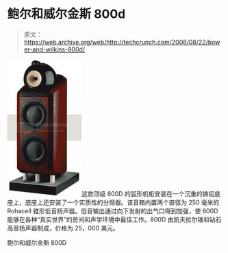 # 鲍尔和威尔金斯 800d 

> 原文：<https://web.archive.org/web/http://techcrunch.com/2006/08/22/bower-and-wilkins-800d/>

![](img/bacc02431cfa4d1280bf9fc07860f5d7.png)这款顶级 800D 的弧形机柜安装在一个沉重的铸铝底座上，底座上还安装了一个实质性的分频器。该音箱内置两个直径为 250 毫米的 Rohacell 锥形低音扬声器。低音输出通过向下发射的出气口得到加强，使 800D 能够在各种“真实世界”的房间和声学环境中最佳工作。800D 由凯夫拉尔锥和钻石高音扬声器制成，价格为 25，000 美元。

鲍尔和威尔金斯 800D
